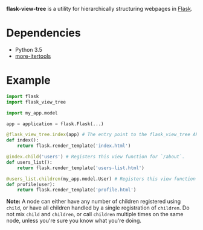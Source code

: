 **flask-view-tree** is a utility for hierarchically structuring webpages in [Flask](http://flask.pocoo.org/).

# Dependencies

* Python 3.5
* [more-itertools](https://pypi.org/project/more-itertools/)

# Example

```python
import flask
import flask_view_tree

import my_app.model

app = application = flask.Flask(...)

@flask_view_tree.index(app) # The entry point to the flask_view_tree API. Registers this view function for `/`.
def index():
    return flask.render_template('index.html')

@index.child('users') # Registers this view function for `/about`.
def users_list():
    return flask.render_template('users-list.html')

@users_list.children(my_app.model.User) # Registers this view function for `/users/<user>`.
def profile(user):
    return flask.render_template('profile.html')
```

**Note:** A node can either have any number of children registered using `child`, or have all children handled by a single registration of `children`. Do not mix `child` and `children`, or call `children` multiple times on the same node, unless you're sure you know what you're doing.
